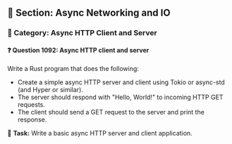 ## 📘 Section: Async Networking and IO
### 🔹 Category: Async HTTP Client and Server
#### ❓ Question 1092: Async HTTP client and server

Write a Rust program that does the following:

- Create a simple async HTTP server and client using Tokio or async-std (and Hyper or similar).
- The server should respond with "Hello, World!" to incoming HTTP GET requests.
- The client should send a GET request to the server and print the response.

🔧 **Task:** Write a basic async HTTP server and client application.
